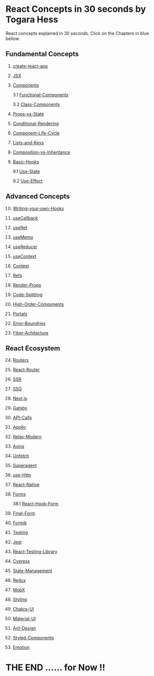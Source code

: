 # React Concepts in 30 seconds by Togara Hess

React concepts explained in 30 seconds.
Click on the Chapters in blue bellow.

## Fundamental Concepts

1.  [create-react-app](create-react-app.md)

2.  [JSX](JSX.md)

3.  [Components](Components.md)

    3.1 [Functional-Components](components-functional-components.md)

    3.2 [Class-Components](components-class-components.md)

4.  [Props-vs-State](Props-vs-State.md)

5.  [Conditional-Rendering](Conditional-Rendering.md)

6.  [Component-Life-Cycle](Component-Life-Cycle.md)

7.  [Lists-and-Keys](Lists-and-Keys.md)

8.  [Composition-vs-Inheritance](Composition-vs-Inheritance.md)

9.  [Basic-Hooks](Basic-Hooks.md)

    9.1 [Use-State](Basic-Hooks-Use-State.md)

    9.2 [Use-Effect](Basic-Hooks-Use-Effect.md)

## Advanced Concepts

10. [Writing-your-own-Hooks](Writing-your-own-Hooks.md)

11. [useCallback](useCallback.md)

12. [useRef](useRef.md)

13. [useMemo](useMemo.md)

14. [useReducer](useReducer.md)

15. [useContext](useContext.md)

16. [Context](Context.md)

17. [Refs](Refs.md)

18. [Render-Props](Render-Props.md)

19. [Code-Splitting](Code-Splitting.md)

20. [High-Order-Components](High-Order-Components.md)

21. [Portals](Portals.md)

22. [Error-Boundries](Error-Boundries.md)

23. [Fiber-Achitecture](Fiber-Achitecture.md)

## React Ecosystem

24. [Routers](Routers.md)

25. [React-Router](React-Router.md)

26. [SSR](SSR.md)

27. [SSG](SSG.md)

28. [Next.js](Next.js.md)

29. [Gatsby](Gatsby.md)

30. [API-Calls](API-Calls.md)

31. [Apollo](Apollo.md)

32. [Relay-Modern](Relay-Modern.md)

33. [Axios](Axios.md)

34. [Unfetch](Unfetch.md)

35. [Superagent](Superagent.md)

36. [use-Http](use-Http.md)

37. [React-Native](React-Native.md)

38. [Forms](Forms.md)

    38.1 [React-Hook-Form](React-Hook-Form.md)

39. [Final-Form](Final-Form.md)

40. [Formik](Formik.md)

41. [Testing](Testing.md)

42. [Jest](Jest.md)

43. [React-Testing-Library](React-Testing-Library.md)

44. [Cypress](Cypress.md)

45. [State-Management](State-Management.md)

46. [Redux](Redux.md)

47. [MobX](MobX.md)

48. [Styling](Styling.md)

49. [Chakra-UI](Chakra-UI.md)

50. [Material-UI](Material-UI.md)

51. [Ant-Design](Ant-Design.md)

52. [Styled-Components](Styled-Components.md)

53. [Emotion](Emotion.md)

# THE END ...... for Now !!
